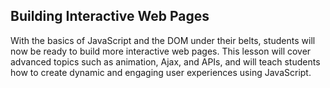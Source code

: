 ## Building Interactive Web Pages

With the basics of JavaScript and the DOM under their belts, students will now be ready to build more interactive web pages. This lesson will cover advanced topics such as animation, Ajax, and APIs, and will teach students how to create dynamic and engaging user experiences using JavaScript.
